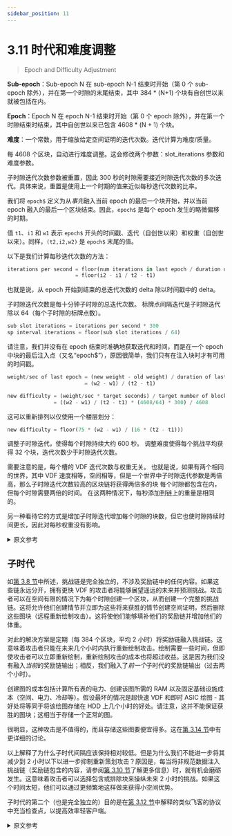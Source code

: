 ```yaml
---
sidebar_position: 11
---
```


# 3.11 时代和难度调整

> Epoch and Difficulty Adjustment

**Sub-epoch**：Sub-epoch N 在 sub-epoch N-1 结束时开始（第 0 个 sub-epoch 除外），并在第一个时隙的末尾结束，其中 384 \* (N+1) 个块有自创世以来就被包括在内。

**Epoch**：Epoch N 在 epoch N-1 结束时开始（第 0 个 epoch 除外），并在第一个时隙结束时结束，其中自创世以来已包含 4608 \* (N + 1) 个块。

**难度**：一个常数，用于缩放给定空间证明的迭代次数。迭代计算为难度/质量。

每 4608 个区块，自动进行难度调整。这会修改两个参数：slot_iterations 参数和难度参数。

子时隙迭代次数参数被重置，因此 300 秒的时隙需要接近时隙迭代次数的多次迭代。具体来说，重置是使用上一个时期的值来近似每秒迭代次数的比率。

我们将 `epoch$` 定义为从*事先*融入当前 epoch 的最后一个块开始，并以当前 epoch 融入的最后一个区块结束。因此，`epoch$` 是每个 epoch 发生的略微偏移的时期。

值 `t1`、`i1` 和 `w1` 表示 `epoch$` 开头的时间戳、迭代（自创世以来）和权重（自创世以来）。同样，`(t2,i2,w2)` 是 `epoch$` 末尾的值。

以下是我们计算每秒迭代次数的方法：

```python
iterations per second = floor(num iterations in last epoch / duration of last epoch)
                      = floor(i2 - i1 / t2 - t1)
```

也就是说，从 epoch 开始到结束的总迭代次数的 delta 除以时间戳中的 delta。

子时隙迭代次数是每十分钟子时隙的总迭代次数。
标牌点间隔迭代是子时隙迭代除以 64（每个子时隙的标牌点数）。

```python
sub slot iterations = iterations per second * 300
sp interval iterations = floor(sub slot iterations / 64)
```

请注意，我们并没有在 epoch 结束时准确地获取迭代和时间，而是在一个 epoch 中块的最后注入点（又名“epoch$”），原因很简单，我们只有在注入块时才有可用的时间戳。

```python
weight/sec of last epoch = (new weight - old weight) / duration of last epoch
                         = (w2 - w1) / (t2 - t1)

new difficulty = (weight/sec * target seconds) / target number of blocks
               = ((w2 - w1) / (t2 - t1) * (4608/64) * 300) / 4608
```

这可以重新排列以仅使用一个楼层划分：

```python
new difficulty = floor(75 * (w2 - w1) / (16 * (t2 - t1)))
```

调整子时隙迭代，使得每个时隙持续大约 600 秒。
调整难度使得每个挑战平均获得 32 个块，迭代次数少于时隙迭代次数。

需要注意的是，每个槽的 VDF 迭代次数与权重无关。
也就是说，如果有两个相同的世界，其中 VDF 速度相等，空间相等，但是一个世界中子时隙迭代参数是两倍高，那么子时隙迭代次数较高的区块链将获得两倍多的块 每个时隙都包含在内，但每个时隙需要两倍的时间。 在这两种情况下，每秒添加到链上的重量是相同的。

另一种看待它的方式是增加子时隙迭代增加每个时隙的块数，但它也使时隙持续时间更长，因此对每秒权重没有影响。

<details>
<summary>原文参考</summary>

**Sub-epoch**: Sub-epoch N starts when sub-epoch N-1 ends (except for 0th sub-epoch), and it ends at the end of the first slot where 384 \* (N+1) blocks have been included since genesis.

**Epoch**: Epoch N starts when epoch N-1 ends (except for 0th epoch), and it ends at the end of the first slot where 4608 \* (N + 1) blocks have been included since genesis.

**Difficulty**: A constant that scales the number of iterations for a given proof of space. Iterations are computed as difficulty / quality.

Every 4608 blocks, the difficulty adjustment is automatically performed. This modifies two parameters: The slot_iterations parameter, and the difficulty parameter.

The sub_slot_iterations parameter is reset so a 300-second slot requires close to slot_iterations many iterations. The reset is done using the values from the last epoch to approximate the iterations-per-second ratio, concretely.

We'll define `epoch$` as the period beginning with the last block that was infused _prior_ to the current epoch, and ending with the last block that was infused _in_ the current epoch. Thus, `epoch$` is a slightly shifted period that occurs for each epoch.

The values `t1`,`i1` and `w1` denote the timestamp, iterations (since genesis), and weight (since genesis) at the beginning of `epoch$`. Along the same lines, `(t2,i2,w2)` are the values at the end of `epoch$`.

Here's how we calculate iterations per second:

```python
iterations per second = floor(num iterations in last epoch / duration of last epoch)
                      = floor(i2 - i1 / t2 - t1)
```

That is, the delta in total iterations from the start to the end of the epoch, divided by the delta in timestamps.

Sub-slot iterations is the total number of iterations per ten-minute sub-slot.
Signage point interval iterations is sub-slot iterations divided by 64 (the number of signage points per sub-slot).

```python
sub slot iterations = iterations per second * 300
sp interval iterations = floor(sub slot iterations / 64)
```

Note that we don’t take the iterations and time exactly at the end of an epoch, but at the last infusion point of a block in an epoch (aka `epoch$`), the reason being simply that we only have timestamps available when blocks are infused.

```python
weight/sec of last epoch = (new weight - old weight) / duration of last epoch
                         = (w2 - w1) / (t2 - t1)

new difficulty = (weight/sec * target seconds) / target number of blocks
               = ((w2 - w1) / (t2 - t1) * (4608/64) * 300) / 4608
```

This can be rearranged to use only one floor division:

```python
new difficulty = floor(75 * (w2 - w1) / (16 * (t2 - t1)))
```

The sub-slot iterations are adjusted such that each slot lasts around 600 seconds.
The difficulty is adjusted such that every challenge gets 32 blocks on average with fewer iterations than slot_iterations.

It is important to note that the VDF iterations per slot is not material to the weight.
That is, if there were two identical worlds where VDF speeds were equal and space was equal, but the sub-slot iterations parameter was twice as high in one world, then the blockchain with the higher sub-slot iterations would get twice as many blocks included per slot, but each slot would take twice as long. The weight per second added to the chain would be the same in both cases.

Another way to look at it is that increasing sub-slot iterations increases the number of blocks per slot, but it also makes slots last longer, and thus has no effect on weight per second.

</details>

## 子时代

如[第 3.8 节](/consensus/three_vdf_chains 'Section 3.8: Three VDF Chains')中所述，挑战链是完全独立的，不涉及奖励链中的任何内容。如果这些链永远分开，拥有更快 VDF 的攻击者将能够展望遥远的未来并预测挑战。攻击者可以在空间有限的情况下为每个时隙创建一个区块，从而创建一个完整的挑战链。这将允许他们创建情节并立即为这些将来获胜的情节创建空间证明，然后删除这些图块（远程重新绘制攻击）。这将使他们能够填补他们的奖励链并增加他们的体重。

对此的解决方案是定期（每 384 个区块，平均 2 小时）将奖励链融入挑战链。这意味着攻击者只能在未来几个小时内执行重新绘制攻击。绘制需要一些时间，但即使攻击者可以立即重新绘制，重新绘制攻击的成本也将超过收益。这是因为我们没有融入*当前*的奖励链输出；相反，我们融入了*前一个*子时代的奖励链输出（过去两个小时）。

创建图的成本包括计算所有表的电力、创建该图所需的 RAM 以及固定基础设施成本（空间、电力、冷却等）。假设最坏的情况是超快速 VDF 和即时 ASIC 绘图 - 其好处将等同于将该绘图存储在 HDD 上几个小时的好处。请注意，这并不能保证获胜的图块；这相当于存储一个正常的图。

很明显，这种攻击是不值得的，而且存储这些图要便宜得多。这在[第 3.14 节](/consensus/attacks_and_countermeasures#short-range-replotting-attack 'Section 3.14: Short Range Replotting Attack')中有更详细的讨论。

以上解释了为什么子时代间隔应该保持相对较低。但是为什么我们不能进一步将其减少到 2 小时以下以进一步抑制重新策划攻击？原因是，每当将非规范数据注入挑战链（奖励链包含的内容，请参阅[第 3.10 节](/consensus/foliage 'Section 3.10: Foliage')了解更多信息）时，就有机会磨砺发生。这意味着攻击者可以选择包含或排除块来操纵未来 2 小时的挑战。如果这个时间太短，他们可以通过更频繁地这样做来获得小空间优势。

子时代的第二个（也是完全独立的）目的是在[第 3.12 节](/consensus/light_clients 'Section 3.12: Light Clients')中解释的类似飞客的协议中充当检查点，以提高效率轻客户端。

<details>
<summary>原文参考</summary>

- ## Sub epochs

As described in [Section 3.8](/consensus/three_vdf_chains 'Section 3.8: Three VDF Chains'), the challenge chain is completely separate and does not refer to anything in the rewards chain. If these chains stayed separate forever, an attacker with a faster VDF would be able to look into the far future and predict challenges. The attacker could create one block per slot, with limited space, thus creating a whole challenge chain. This would allow them to create plots and instantly create proofs of space for these plots that will win in the future, and then delete the plots (a long range replotting attack). This would enable them to fill their reward chain and increase their weight.

The solution to this is to periodically (every 384 blocks, which is an average of 2 hours) infuse the reward chain into the challenge chain. This means that the attacker can only perform the replotting attack for a few hours into the future. Plotting takes some time, but even if the attacker could replot instantly, the cost of a replotting attack will outweigh the benefits. This is because we do not infuse the _current_ reward chain output; instead we infuse the _previous_ sub-epoch's reward chain output (two hours in the past).

The cost of creating a plot includes the electricity to calculate all of the tables, the RAM necessary while creating this plot, and the fixed infrastructure costs (space, power, cooling, etc). Assuming the worst case scenario of a super fast VDF, and instant ASIC plotting - the benefits would be equivalent to the benefits of storing that plot on a HDD for a few hours. Note that this would not guarantee a winning plot; it would be the equivalent of storing a normal plot.

It is clear that this attack is not worthwhile, and that storing the plots is much cheaper. This is discussed in further detail in [Section 3.14](/consensus/attacks_and_countermeasures#short-range-replotting-attack 'Section 3.14: Short Range Replotting Attack').

The above explains why the sub-epoch interval should be kept relatively low. But why can’t we further reduce it to lower than 2 hours to further disincentivize replotting attacks? The reason is that whenever non-canonical data is infused into the challenge chain (which the reward chain contains, see [Section 3.10](/consensus/foliage 'Section 3.10: Foliage') for more info), an opportunity for grinding occurs. This means an attacker can possibly choose to include or exclude blocks to manipulate what the challenge will be 2 hours into the future. If this time is too short, they can gain a small space advantage by doing this more often.

The second (and completely separate) purpose for sub-epochs is to act as checkpoints in a Flyclient-like protocol explained in [Section 3.12](/consensus/light_clients 'Section 3.12: Light Clients'), to increase the efficiency of light clients.

</details>
